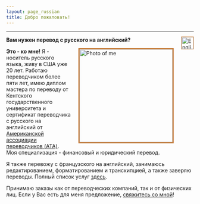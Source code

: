 ```yaml
---
layout: page_russian
title: Добро пожаловать!
---
```



-------

<a href="{{ site.baseurl }}"><img src="{{ site.baseurl }}public/english_icon.png" alt="English version of website" style="border:1px solid;border-color:rgb(196, 120, 52);width:32px;margin-left:20px;padding:0px;background:transparent;" align="right"></a>

**Вам нужен перевод с русского на английский?**

<img src="{{ site.baseurl }}public/photoshoot_crop.jpg" alt="Photo of me" style="border:3px solid;border-color:rgb(196, 120, 52);width: 250px;margin-left:20px;padding:0px;background:transparent;" align="right">

**Это - ко мне!** Я - носитель русского языка, живу в США уже 20 лет. Работаю переводчиком более пяти лет, имею диплом мастера по переводу от Кентского государственного университета и сертификат переводчика с русского на английский от <a href="http://atanet.org">Американской ассоциации переводчиков (ATA)</a>. Моя специализация - финансовый и юридический перевод.

Я также перевожу с французского на английский, занимаюсь редактированием, форматированием и транскипцией, а также заверяю переводы. Полный список услуг <a href="{{ site.baseurl }}services_russian">здесь</a>.

Принимаю заказы как от переводческих компаний, так и от физических лиц. Если у Вас есть для меня предложение, <a href="{{ site.baseurl }}contact_russian/">свяжитесь со мной</a>!
